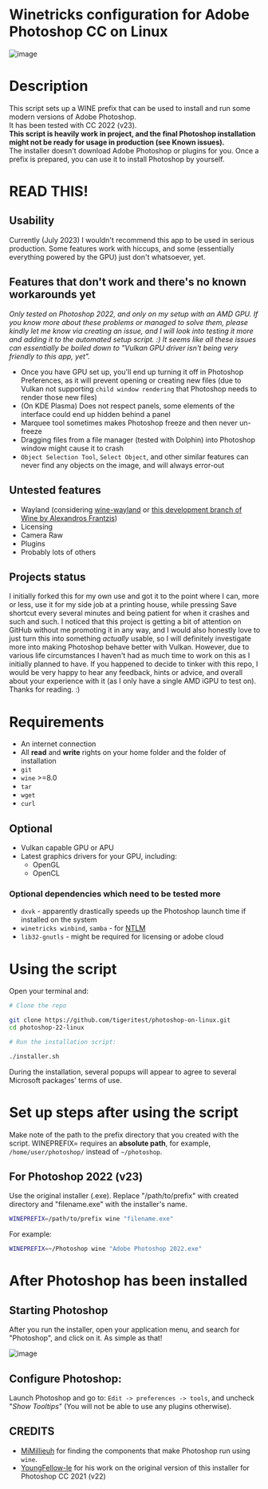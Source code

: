 # Winetricks configuration for Adobe Photoshop CC on Linux

![image](./images/screenshot.png)

# Description
This script sets up a WINE prefix that can be used to install and run some modern versions of Adobe Photoshop.  
It has been tested with CC 2022 (v23).  
**This script is heavily work in project, and the final Photoshop installation might not be ready for usage in production (see Known issues).**  
The installer doesn't download Adobe Photoshop or plugins for you. Once a prefix is prepared, you can use it to install Photoshop by yourself.

# READ THIS!
## Usability
Currently (July 2023) I wouldn't recommend this app to be used in serious production. Some features work with hiccups, and some (essentially everything powered by the GPU) just don't whatsoever, yet.
## Features that don't work and there's no known workarounds yet
*Only tested on Photoshop 2022, and only on my setup with an AMD GPU. If you know more about these problems or managed to solve them, please kindly let me know via creating an issue, and I will look into testing it more and adding it to the automated setup script. :)*
*It seems like all these issues can essentially be boiled down to "Vulkan GPU driver isn't being very friendly to this app, yet".*
- Once you have GPU set up, you'll end up turning it off in Photoshop Preferences, as it will prevent opening or creating new files (due to Vulkan not supporting `child window rendering` that Photoshop needs to render those new files)
- (On KDE Plasma) Does not respect panels, some elements of the interface could end up hidden behind a panel
- Marquee tool sometimes makes Photoshop freeze and then never un-freeze
- Dragging files from a file manager (tested with Dolphin) into Photoshop window might cause it to crash
- `Object Selection Tool`, `Select Object`, and other similar features can never find any objects on the image, and will always error-out
## Untested features
- Wayland (considering [wine-wayland](https://github.com/varmd/wine-wayland) or [this development branch of Wine by Alexandros Frantzis](https://gitlab.collabora.com/alf/wine/))
- Licensing
- Camera Raw
- Plugins
- Probably lots of others
## Projects status
I initially forked this for my own use and got it to the point where I can, more or less, use it for my side job at a printing house, while pressing Save shortcut every several minutes and being patient for when it crashes and such and such. I noticed that this project is getting a bit of attention on GitHub without me promoting it in any way, and I would also honestly love to just turn this into something *actually* usable, so I will definitely investigate more into making Photoshop behave better with Vulkan. However, due to various life circumstances I haven't had as much time to work on this as I initially planned to have. If you happened to decide to tinker with this repo, I would be very happy to hear any feedback, hints or advice, and overall about your experience with it (as I only have a single AMD iGPU to test on). Thanks for reading. :)

# Requirements
- An internet connection
- All **read** and **write** rights on your home folder and the folder of installation
- `git`
- `wine` >=8.0
- `tar`
- `wget`
- `curl`

## Optional
- Vulkan capable GPU or APU
- Latest graphics drivers for your GPU, including:
    - OpenGL
    - OpenCL

### Optional dependencies which need to be tested more
- `dxvk` - apparently drastically speeds up the Photoshop launch time if installed on the system
- `winetricks winbind`, `samba` - for [NTLM](https://en.wikipedia.org/wiki/NTLM)
- `lib32-gnutls` - might be required for licensing or adobe cloud

# Using the script

Open your terminal and:

```bash
# Clone the repo

git clone https://github.com/tigeritest/photoshop-on-linux.git
cd photoshop-22-linux

# Run the installation script:

./installer.sh

```
During the installation, several popups will appear to agree to several Microsoft packages' terms of use.
# Set up steps after using the script
Make note of the path to the prefix directory that you created with the script. WINEPREFIX= requires an **absolute path**, for example, `/home/user/photoshop/` instead of `~/photoshop`.
## For Photoshop 2022 (v23)
Use the original installer (.exe). Replace "/path/to/prefix" with created directory and "filename.exe" with the installer's name.
```bash
WINEPREFIX=/path/to/prefix wine "filename.exe"
```
For example:
```bash
WINEPREFIX=~/Photoshop wine "Adobe Photoshop 2022.exe"
```
# After Photoshop has been installed
## Starting Photoshop

After you run the installer, open your application menu, and search for "Photoshop", and click on it. As simple as that!

![image](https://github.com/tigeritest/photoshop-22-linux/blob/main/images/menu.png)


## Configure Photoshop:

Launch Photoshop and go to: `Edit -> preferences -> tools`, and uncheck "_Show Tooltips_" (You will not be able to use any plugins otherwise).


## CREDITS

+ [MiMillieuh](https://github.com/MiMillieuh) for finding the components that make Photoshop run using `wine`.
+ [YoungFellow-le](https://github.com/YoungFellow-le) for his work on the original version of this installer for Photoshop CC 2021 (v22)
